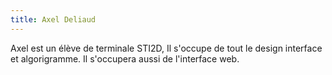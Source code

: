 ```yaml
---
title: Axel Deliaud
---
```

Axel est un élève de terminale STI2D,
Il s'occupe de tout le design interface et algorigramme.
Il s'occupera aussi de l'interface web.
